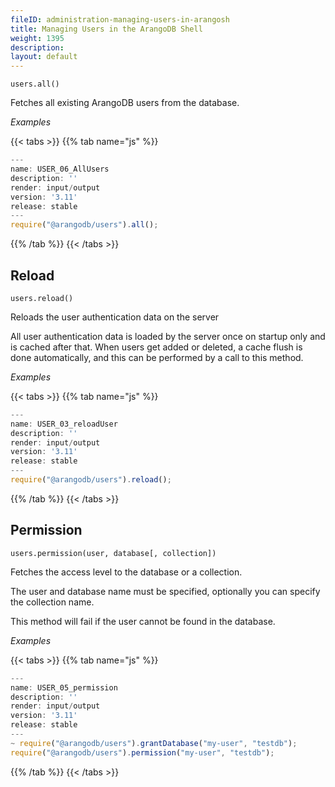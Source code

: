 ```yaml
---
fileID: administration-managing-users-in-arangosh
title: Managing Users in the ArangoDB Shell
weight: 1395
description: 
layout: default
---
```

`users.all()`

Fetches all existing ArangoDB users from the database.

*Examples*


 {{< tabs >}}
{{% tab name="js" %}}
```js
---
name: USER_06_AllUsers
description: ''
render: input/output
version: '3.11'
release: stable
---
require("@arangodb/users").all();
```
{{% /tab %}}
{{< /tabs >}}
 



## Reload

`users.reload()`

Reloads the user authentication data on the server

All user authentication data is loaded by the server once on startup only and is
cached after that. When users get added or deleted, a cache flush is done
automatically, and this can be performed by a call to this method.

*Examples*


 {{< tabs >}}
{{% tab name="js" %}}
```js
---
name: USER_03_reloadUser
description: ''
render: input/output
version: '3.11'
release: stable
---
require("@arangodb/users").reload();
```
{{% /tab %}}
{{< /tabs >}}
 



## Permission

`users.permission(user, database[, collection])`

Fetches the access level to the database or a collection.

The user and database name must be specified, optionally you can specify
the collection name.

This method will fail if the user cannot be found in the database.

*Examples*


 {{< tabs >}}
{{% tab name="js" %}}
```js
---
name: USER_05_permission
description: ''
render: input/output
version: '3.11'
release: stable
---
~ require("@arangodb/users").grantDatabase("my-user", "testdb");
require("@arangodb/users").permission("my-user", "testdb");
```
{{% /tab %}}
{{< /tabs >}}
 


